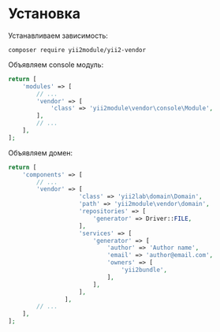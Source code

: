 Установка
===

Устанавливаем зависимость:

```
composer require yii2module/yii2-vendor
```

Объявляем console модуль:

```php
return [
	'modules' => [
		// ...
		'vendor' => [
			'class' => 'yii2module\vendor\console\Module',
		],
		// ...
	],
];
```

Объявляем домен:

```php
return [
	'components' => [
		// ...
		'vendor' => [
        			'class' => 'yii2lab\domain\Domain',
        			'path' => 'yii2module\vendor\domain',
        			'repositories' => [
        				'generator' => Driver::FILE,
        			],
        			'services' => [
        				'generator' => [
        					'author' => 'Author name',
        					'email' => 'author@email.com',
        					'owners' => [
					            'yii2bundle',
        					],
        				],
        			],
        		],
		// ...
	],
];
```
